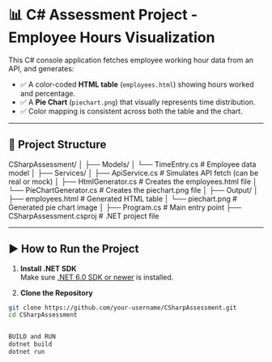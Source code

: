 # 📊 C# Assessment Project - Employee Hours Visualization

This C# console application fetches employee working hour data from an API, and generates:

- ✅ A color-coded **HTML table** (`employees.html`) showing hours worked and percentage.
- ✅ A **Pie Chart** (`piechart.png`) that visually represents time distribution.
- ✅ Color mapping is consistent across both the table and the chart.

---

## 📁 Project Structure

CSharpAssessment/
│
├── Models/
│ └── TimeEntry.cs # Employee data model
│
├── Services/
│ ├── ApiService.cs # Simulates API fetch (can be real or mock)
│ ├── HtmlGenerator.cs # Creates the employees.html file
│ └── PieChartGenerator.cs # Creates the piechart.png file
│
├── Output/
│ ├── employees.html # Generated HTML table
│ └── piechart.png # Generated pie chart image
│
├── Program.cs # Main entry point
├── CSharpAssessment.csproj # .NET project file

---

## ▶️ How to Run the Project

1. **Install .NET SDK**  
   Make sure [.NET 6.0 SDK or newer](https://dotnet.microsoft.com/download) is installed.

2. **Clone the Repository**

```bash
git clone https://github.com/your-username/CSharpAssessment.git
cd CSharpAssessment


BUILD and RUN
dotnet build
dotnet run
